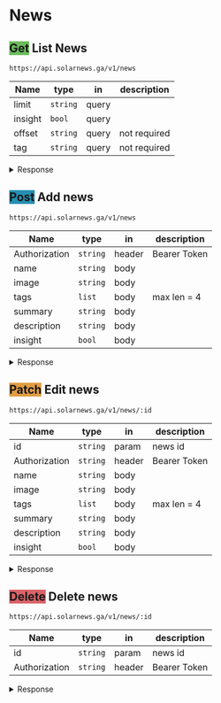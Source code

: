 # **News**

<style>
    article .method {text-transform: uppercase; padding:6px; border-radius: 10px; font-weight: 700; color: white;}
    ul .method {text-transform: uppercase; padding:4px; border-radius: 8px; font-weight: 700; font-size: 11px; color: white;}
    .get  {background-color: #6bbd5b;}
    .post {background-color: #268fb2;}
    .patch {background-color: #e09d43;}
    .delete {background-color: #d96367;}
    .round {padding: 0 9px; margin-right: 5px;}
</style>

## <span class="get method">Get</span> **List News**

`https://api.solarnews.ga/v1/news`

| Name    | type     | in    | description  |
| ------- | -------- | ----- | ------------ |
| limit   | `string` | query |              |
| insight | `bool`   | query |              |
| offset  | `string` | query | not required |
| tag     | `string` | query | not required |

<details>
  <summary>Response</summary>

<span class="get method round"></span> **200: OK**

```json
{
  "result": [
    {
      "_id": "610ef0cd756e0a9ad5013416",
      "created_at": 1625485221763,
      "last_edited": 1628494652588,
      "image": "https://www.com",
      "tags": [
        {
          "_id": "610ae608613feab861302c70",
          "name": "Exploration",
          "color": "00ff00",
          "description": "Tag for exploration news"
        }
      ],
      "summary": "...",
      "description": "...",
      "insight": false
    }
  ]
}
```

<span class="delete method round"></span> **400: Bad Request**

```json
{
  "name": "ValidationError",
  "message": "Validation Failed",
  "details": [
    {
      "limi1t": "\"limi1t\" is not allowed"
    }
  ]
}
```

```json
{
  "message": "insight query is missing"
}
```

</details>

## <span class="post method">Post</span> **Add news**

`https://api.solarnews.ga/v1/news`

| Name          | type     | in     | description  |
| ------------- | -------- | ------ | ------------ |
| Authorization | `string` | header | Bearer Token |
| name          | `string` | body   |              |
| image         | `string` | body   |              |
| tags          | `list`   | body   | max len = 4  |
| summary       | `string` | body   |              |
| description   | `string` | body   |              |
| insight       | `bool`   | body   |              |

<details>
  <summary>Response</summary>

<span class="get method round"></span> **201: Created**

```json
{
  "inserted_id": "612a99defb13e96397347c06"
}
```

<span class="delete method round"></span> **400: Bad Request**

```json
{
  "name": "ValidationError",
  "message": "Validation Failed",
  "details": [
    {
      "agency": "\"agency\" is required"
    }
  ]
}
```

<span class="delete method round"></span> **401: Unauthorized**

```json
Unauthorized
```

</details>

## <span class="patch method">Patch</span> **Edit news**

`https://api.solarnews.ga/v1/news/:id`

| Name          | type     | in     | description  |
| ------------- | -------- | ------ | ------------ |
| id            | `string` | param  | news id      |
| Authorization | `string` | header | Bearer Token |
| name          | `string` | body   |              |
| image         | `string` | body   |              |
| tags          | `list`   | body   | max len = 4  |
| summary       | `string` | body   |              |
| description   | `string` | body   |              |
| insight       | `bool`   | body   |              |

<details>
  <summary>Response</summary>

<span class="get method round"></span> **200: OK**

```json
{
  "edited_obj": {
    "_id": "610ef0cd756e0a9ad5013416",
    "created_at": 1625485221763,
    "last_edited": 1628494652588,
    "image": "https://www.com",
    "tags": [
      {
        "_id": "610ae608613feab861302c70",
        "name": "Exploration",
        "color": "00ff00",
        "description": "Tag for exploration news"
      }
    ],
    "summary": "...",
    "description": "...",
    "insight": false
  }
}
```

<span class="delete method round"></span> **400: Bad Request**

```json
{
  "name": "ValidationError",
  "message": "Validation Failed",
  "details": [
    {
      "title": "\"title\" is not allowed"
    }
  ]
}
```

<span class="delete method round"></span> **404: Not Found**

```json
{
  "message": "news not found"
}
```

<span class="delete method round"></span> **401: Unauthorized**

```json
Unauthorized
```

</details>

## <span class="delete method">Delete</span> **Delete news**

`https://api.solarnews.ga/v1/news/:id`

| Name          | type     | in     | description  |
| ------------- | -------- | ------ | ------------ |
| id            | `string` | param  | news id      |
| Authorization | `string` | header | Bearer Token |

<details>
  <summary>Response</summary>

<span class="get method round"></span> **200: OK**

```json
{
  "deleted_obj": {
    "_id": "610ef0cd756e0a9ad5013416",
    "created_at": 1625485221763,
    "last_edited": 1628494652588,
    "image": "https://www.com",
    "tags": [
      {
        "_id": "610ae608613feab861302c70",
        "name": "Exploration",
        "color": "00ff00",
        "description": "Tag for exploration news"
      }
    ],
    "summary": "...",
    "description": "...",
    "insight": false
  }
}
```

<span class="delete method round"></span> **404: Not Found**

```json
{
  "message": "news not found"
}
```

<span class="delete method round"></span> **401: Unauthorized**

```json
Unauthorized
```

</details>

